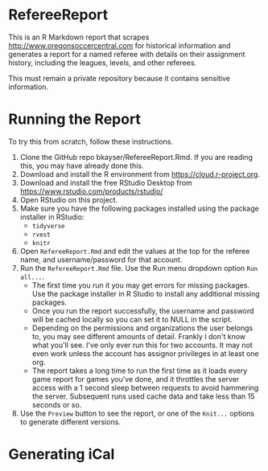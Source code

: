 # RefereeReport

This is an R Markdown report that scrapes http://www.oregonsoccercentral.com for historical information and generates a report for a named referee with details on their assignment history, including the leagues, levels, and other referees.

This must remain a private repository because it contains sensitive information.

# Running the Report

To try this from scratch, follow these instructions.  

1. Clone the GitHub repo bkayser/RefereeReport.Rmd.  If you are reading this, you may have already done this.  
1. Download and install the R environment from https://cloud.r-project.org.
1. Download and install the free RStudio Desktop from https://www.rstudio.com/products/rstudio/
1. Open RStudio on this project.
1. Make sure you have the following packages installed using the package installer in RStudio:
    * `tidyverse`
    * `rvest`
    * `knitr`
1. Open `RefereeReport.Rmd` and edit the values at the top for the referee name, and username/password for that account.  
1. Run the `RefereeReport.Rmd` file.  Use the Run menu dropdown option `Run all...`.
    * The first time you run it you may get errors for missing packages.  Use the package installer in R Studio to install any additional missing packages. 
    * Once you run the report successfully, the username and password will be cached locally so you can set it to NULL in the script.
    * Depending on the permissions and organizations the user belongs to, you may see different amounts of detail.  Frankly I don't know what you'll see.  I've only ever run this for two accounts.  It may not even work unless the account has assignor privileges in at least one org.
    * The report takes a long time to run the first time as it loads every game report for games you've done, and it throttles the server access with  a 1 second sleep between requests to avoid hammering the server.  Subsequent runs used cache data and take less than 15 seconds or so.
1. Use the `Preview` button to see the report, or one of the `Knit...` options to generate different versions.

# Generating iCal 